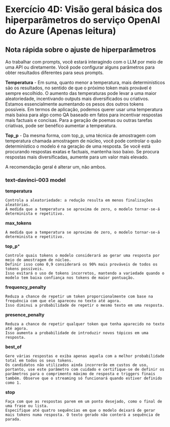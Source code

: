 # Exercício 4D: Visão geral básica dos hiperparâmetros do serviço OpenAI do Azure (Apenas leitura)
## Nota rápida sobre o ajuste de hiperparâmetros

Ao trabalhar com prompts, você estará interagindo com o LLM por meio de uma API ou diretamente. Você pode configurar alguns parâmetros para obter resultados diferentes para seus prompts.

**Temperatura** - 
Em suma, quanto menor a temperatura, mais determinísticos são os resultados, no sentido de que o próximo token mais provável é sempre escolhido. O aumento das temperaturas pode levar a uma maior aleatoriedade, incentivando outputs mais diversificados ou criativos. Estamos essencialmente aumentando os pesos dos outros tokens possíveis. Em termos de aplicação, podemos querer usar uma temperatura mais baixa para algo como QA baseado em fatos para incentivar respostas mais factuais e concisas. Para a geração de poemas ou outras tarefas criativas, pode ser benéfico aumentar a temperatura.

**Top_p** - Da mesma forma, com top_p, uma técnica de amostragem com temperatura chamada amostragem de núcleo, você pode controlar o quão determinístico o modelo é na geração de uma resposta. Se você está procurando respostas exatas e factuais, mantenha isso baixo. Se procura respostas mais diversificadas, aumente para um valor mais elevado.

A recomendação geral é alterar um, não ambos.

### text-davinci-003 model

**temperatura**
```
Controla a aleatoriedade: a redução resulta em menos finalizações aleatórias. 
À medida que a temperatura se aproxima de zero, o modelo tornar-se-á determinista e repetitivo.
```

**max_tokens**
```
À medida que a temperatura se aproxima de zero, o modelo tornar-se-á determinista e repetitivo.

```

**top_p***
```
Controle quais tokens o modelo considerará ao gerar uma resposta por meio de amostragem de núcleo. 
Definir isso como 0,9 considerará os 90% mais prováveis de todos os tokens possíveis. 
Isso evitará o uso de tokens incorretos, mantendo a variedade quando o modelo tem baixa confiança nos tokens de maior pontuação.
```

**frequency_penalty**
```
Reduza a chance de repetir um token proporcionalmente com base na frequência com que ele apareceu no texto até agora.
Isso diminui a probabilidade de repetir o mesmo texto em uma resposta.
```

**presence_penalty**
```
Reduza a chance de repetir qualquer token que tenha aparecido no texto até agora. 
Isso aumenta a probabilidade de introduzir novos tópicos em uma resposta.
```

**best_of**
```
Gere várias respostas e exiba apenas aquela com a melhor probabilidade total em todos os seus tokens. 
Os candidatos não utilizados ainda incorrerão em custos de uso, portanto, use este parâmetro com cuidado e certifique-se de definir os parâmetros para o comprimento máximo de resposta e triggers finais também. Observe que o streaming só funcionará quando estiver definido como 1.
```

**stop**
```
Faça com que as respostas parem em um ponto desejado, como o final de uma frase ou lista.
Especifique até quatro sequências em que o modelo deixará de gerar mais tokens numa resposta. O texto gerado não conterá a sequência de parada.
```
